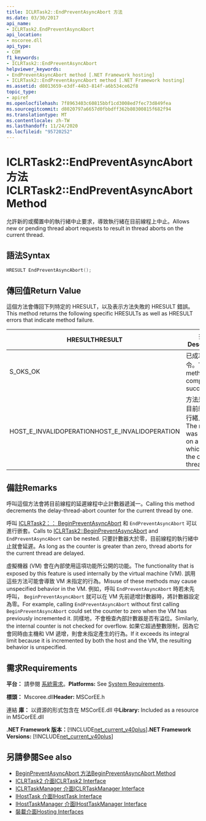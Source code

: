 ```yaml
---
title: ICLRTask2::EndPreventAsyncAbort 方法
ms.date: 03/30/2017
api_name:
- ICLRTask2.EndPreventAsyncAbort
api_location:
- mscoree.dll
api_type:
- COM
f1_keywords:
- ICLRTask2::EndPreventAsyncAbort
helpviewer_keywords:
- EndPreventAsyncAbort method [.NET Framework hosting]
- ICLRTask2::EndPreventAsyncAbort method [.NET Framework hosting]
ms.assetid: d8013659-e3df-44b3-814f-a6b534ce62f8
topic_type:
- apiref
ms.openlocfilehash: 7f8963403c60815bbf1cd3008ed7fec73d849fea
ms.sourcegitcommit: d8020797a6657d0fbbdff362b80300815f682f94
ms.translationtype: MT
ms.contentlocale: zh-TW
ms.lasthandoff: 11/24/2020
ms.locfileid: "95720252"
---
```

# <a name="iclrtask2endpreventasyncabort-method"></a><span data-ttu-id="ce272-102">ICLRTask2::EndPreventAsyncAbort 方法</span><span class="sxs-lookup"><span data-stu-id="ce272-102">ICLRTask2::EndPreventAsyncAbort Method</span></span>

<span data-ttu-id="ce272-103">允許新的或擱置中的執行緒中止要求，導致執行緒在目前線程上中止。</span><span class="sxs-lookup"><span data-stu-id="ce272-103">Allows new or pending thread abort requests to result in thread aborts on the current thread.</span></span>  
  
## <a name="syntax"></a><span data-ttu-id="ce272-104">語法</span><span class="sxs-lookup"><span data-stu-id="ce272-104">Syntax</span></span>  
  
```cpp  
HRESULT EndPreventAsyncAbort();  
```  
  
## <a name="return-value"></a><span data-ttu-id="ce272-105">傳回值</span><span class="sxs-lookup"><span data-stu-id="ce272-105">Return Value</span></span>  

 <span data-ttu-id="ce272-106">這個方法會傳回下列特定的 HRESULT，以及表示方法失敗的 HRESULT 錯誤。</span><span class="sxs-lookup"><span data-stu-id="ce272-106">This method returns the following specific HRESULTs as well as HRESULT errors that indicate method failure.</span></span>  
  
|<span data-ttu-id="ce272-107">HRESULT</span><span class="sxs-lookup"><span data-stu-id="ce272-107">HRESULT</span></span>|<span data-ttu-id="ce272-108">描述</span><span class="sxs-lookup"><span data-stu-id="ce272-108">Description</span></span>|  
|-------------|-----------------|  
|<span data-ttu-id="ce272-109">S_OK</span><span class="sxs-lookup"><span data-stu-id="ce272-109">S_OK</span></span>|<span data-ttu-id="ce272-110">已成功完成命令。</span><span class="sxs-lookup"><span data-stu-id="ce272-110">The method completed successfully.</span></span>|  
|<span data-ttu-id="ce272-111">HOST_E_INVALIDOPERATION</span><span class="sxs-lookup"><span data-stu-id="ce272-111">HOST_E_INVALIDOPERATION</span></span>|<span data-ttu-id="ce272-112">方法是在不是目前線程的執行緒上呼叫。</span><span class="sxs-lookup"><span data-stu-id="ce272-112">The method was called on a thread which is not the current thread.</span></span>|  
  
## <a name="remarks"></a><span data-ttu-id="ce272-113">備註</span><span class="sxs-lookup"><span data-stu-id="ce272-113">Remarks</span></span>  

 <span data-ttu-id="ce272-114">呼叫這個方法會將目前線程的延遲線程中止計數器遞減一。</span><span class="sxs-lookup"><span data-stu-id="ce272-114">Calling this method decrements the delay-thread-abort counter for the current thread by one.</span></span>  
  
 <span data-ttu-id="ce272-115">呼叫 [ICLRTask2：： BeginPreventAsyncAbort](iclrtask2-beginpreventasyncabort-method.md) 和 `EndPreventAsyncAbort` 可以進行嵌套。</span><span class="sxs-lookup"><span data-stu-id="ce272-115">Calls to [ICLRTask2::BeginPreventAsyncAbort](iclrtask2-beginpreventasyncabort-method.md) and `EndPreventAsyncAbort` can be nested.</span></span> <span data-ttu-id="ce272-116">只要計數器大於零，目前線程的執行緒中止就會延遲。</span><span class="sxs-lookup"><span data-stu-id="ce272-116">As long as the counter is greater than zero, thread aborts for the current thread are delayed.</span></span>  
  
 <span data-ttu-id="ce272-117">虛擬機器 (VM) 會在內部使用這項功能所公開的功能。</span><span class="sxs-lookup"><span data-stu-id="ce272-117">The functionality that is exposed by this feature is used internally by the virtual machine (VM).</span></span> <span data-ttu-id="ce272-118">誤用這些方法可能會導致 VM 未指定的行為。</span><span class="sxs-lookup"><span data-stu-id="ce272-118">Misuse of these methods may cause unspecified behavior in the VM.</span></span> <span data-ttu-id="ce272-119">例如，呼叫 `EndPreventAsyncAbort` 時若未先呼叫， `BeginPreventAsyncAbort` 就可以在 VM 先前遞增計數器時，將計數器設定為零。</span><span class="sxs-lookup"><span data-stu-id="ce272-119">For example, calling `EndPreventAsyncAbort` without first calling `BeginPreventAsyncAbort` could set the counter to zero when the VM has previously incremented it.</span></span> <span data-ttu-id="ce272-120">同樣地，不會檢查內部計數器是否有溢位。</span><span class="sxs-lookup"><span data-stu-id="ce272-120">Similarly, the internal counter is not checked for overflow.</span></span> <span data-ttu-id="ce272-121">如果它超過整數限制，因為它會同時由主機和 VM 遞增，則會未指定產生的行為。</span><span class="sxs-lookup"><span data-stu-id="ce272-121">If it exceeds its integral limit because it is incremented by both the host and the VM, the resulting behavior is unspecified.</span></span>  
  
## <a name="requirements"></a><span data-ttu-id="ce272-122">需求</span><span class="sxs-lookup"><span data-stu-id="ce272-122">Requirements</span></span>  

 <span data-ttu-id="ce272-123">**平台：** 請參閱 [系統需求](../../get-started/system-requirements.md)。</span><span class="sxs-lookup"><span data-stu-id="ce272-123">**Platforms:** See [System Requirements](../../get-started/system-requirements.md).</span></span>  
  
 <span data-ttu-id="ce272-124">**標頭：** Mscoree.dll</span><span class="sxs-lookup"><span data-stu-id="ce272-124">**Header:** MSCorEE.h</span></span>  
  
 <span data-ttu-id="ce272-125">連結 **庫：** 以資源的形式包含在 MSCorEE.dll 中</span><span class="sxs-lookup"><span data-stu-id="ce272-125">**Library:** Included as a resource in MSCorEE.dll</span></span>  
  
 <span data-ttu-id="ce272-126">**.NET Framework 版本：**[!INCLUDE[net_current_v40plus](../../../../includes/net-current-v40plus-md.md)]</span><span class="sxs-lookup"><span data-stu-id="ce272-126">**.NET Framework Versions:** [!INCLUDE[net_current_v40plus](../../../../includes/net-current-v40plus-md.md)]</span></span>  
  
## <a name="see-also"></a><span data-ttu-id="ce272-127">另請參閱</span><span class="sxs-lookup"><span data-stu-id="ce272-127">See also</span></span>

- [<span data-ttu-id="ce272-128">BeginPreventAsyncAbort 方法</span><span class="sxs-lookup"><span data-stu-id="ce272-128">BeginPreventAsyncAbort Method</span></span>](iclrtask2-beginpreventasyncabort-method.md)
- [<span data-ttu-id="ce272-129">ICLRTask2 介面</span><span class="sxs-lookup"><span data-stu-id="ce272-129">ICLRTask2 Interface</span></span>](iclrtask2-interface.md)
- [<span data-ttu-id="ce272-130">ICLRTaskManager 介面</span><span class="sxs-lookup"><span data-stu-id="ce272-130">ICLRTaskManager Interface</span></span>](iclrtaskmanager-interface.md)
- [<span data-ttu-id="ce272-131">IHostTask 介面</span><span class="sxs-lookup"><span data-stu-id="ce272-131">IHostTask Interface</span></span>](ihosttask-interface.md)
- [<span data-ttu-id="ce272-132">IHostTaskManager 介面</span><span class="sxs-lookup"><span data-stu-id="ce272-132">IHostTaskManager Interface</span></span>](ihosttaskmanager-interface.md)
- [<span data-ttu-id="ce272-133">裝載介面</span><span class="sxs-lookup"><span data-stu-id="ce272-133">Hosting Interfaces</span></span>](hosting-interfaces.md)
